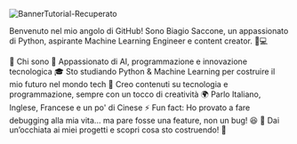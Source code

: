 ![BannerTutorial-Recuperato](https://github.com/user-attachments/assets/aae6ba83-808a-459c-a316-c2b5bf09e4e9)

Benvenuto nel mio angolo di GitHub! Sono Biagio Saccone, un appassionato di Python, aspirante Machine Learning Engineer e content creator. 🎥💻

🚀 Chi sono
🧠 Appassionato di AI, programmazione e innovazione tecnologica
🎓 Sto studiando Python & Machine Learning per costruire il mio futuro nel mondo tech
🎨 Creo contenuti su tecnologia e programmazione, sempre con un tocco di creatività
🌍 Parlo Italiano, Inglese, Francese e un po' di Cinese
⚡ Fun fact: Ho provato a fare debugging alla mia vita... ma pare fosse una feature, non un bug! 😆
📌 Dai un’occhiata ai miei progetti e scopri cosa sto costruendo! 🚀
